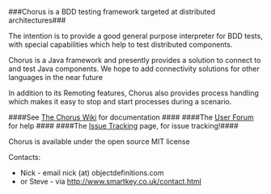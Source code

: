 ###Chorus is a BDD testing framework targeted at distributed architectures###

The intention is to provide a good general purpose interpreter for BDD tests, with special capabilities which help to test distributed components. 

Chorus is a Java framework and presently provides a solution to connect to and test Java components. We hope to add connectivity solutions for other languages in the near future

In addition to its Remoting features, Chorus also provides process handling which makes it easy to stop and start processes during a scenario. 

####See [The Chorus Wiki](http://github.com/Chorus-bdd/Chorus/wiki) for documentation ####
####The [User Forum](http://forum.chorusbdd.org/) for help ####
####The [Issue Tracking](https://github.com/Chorus-bdd/Chorus/issues?state=open) page, for issue tracking!####

Chorus is available under the open source MIT license

Contacts:  
 * Nick - email nick (at) objectdefinitions.com  
 * or Steve - via http://www.smartkey.co.uk/contact.html

